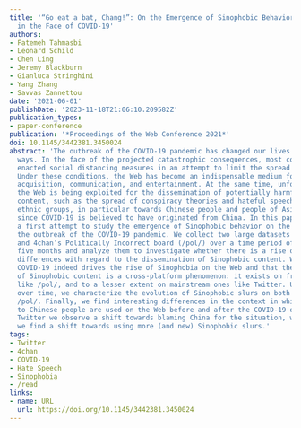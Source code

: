 ```yaml
---
title: '“Go eat a bat, Chang!”: On the Emergence of Sinophobic Behavior on Web Communities
  in the Face of COVID-19'
authors:
- Fatemeh Tahmasbi
- Leonard Schild
- Chen Ling
- Jeremy Blackburn
- Gianluca Stringhini
- Yang Zhang
- Savvas Zannettou
date: '2021-06-01'
publishDate: '2023-11-18T21:06:10.209582Z'
publication_types:
- paper-conference
publication: '*Proceedings of the Web Conference 2021*'
doi: 10.1145/3442381.3450024
abstract: 'The outbreak of the COVID-19 pandemic has changed our lives in unprecedented
  ways. In the face of the projected catastrophic consequences, most countries have
  enacted social distancing measures in an attempt to limit the spread of the virus.
  Under these conditions, the Web has become an indispensable medium for information
  acquisition, communication, and entertainment. At the same time, unfortunately,
  the Web is being exploited for the dissemination of potentially harmful and disturbing
  content, such as the spread of conspiracy theories and hateful speech towards specific
  ethnic groups, in particular towards Chinese people and people of Asian descent
  since COVID-19 is believed to have originated from China. In this paper, we make
  a first attempt to study the emergence of Sinophobic behavior on the Web during
  the outbreak of the COVID-19 pandemic. We collect two large datasets from Twitter
  and 4chan’s Politically Incorrect board (/pol/) over a time period of approximately
  five months and analyze them to investigate whether there is a rise or important
  differences with regard to the dissemination of Sinophobic content. We find that
  COVID-19 indeed drives the rise of Sinophobia on the Web and that the dissemination
  of Sinophobic content is a cross-platform phenomenon: it exists on fringe Web communities
  like /pol/, and to a lesser extent on mainstream ones like Twitter. Using word embeddings
  over time, we characterize the evolution of Sinophobic slurs on both Twitter and
  /pol/. Finally, we find interesting differences in the context in which words related
  to Chinese people are used on the Web before and after the COVID-19 outbreak: on
  Twitter we observe a shift towards blaming China for the situation, while on /pol/
  we find a shift towards using more (and new) Sinophobic slurs.'
tags:
- Twitter
- 4chan
- COVID-19
- Hate Speech
- Sinophobia
- /read
links:
- name: URL
  url: https://doi.org/10.1145/3442381.3450024
---
```

